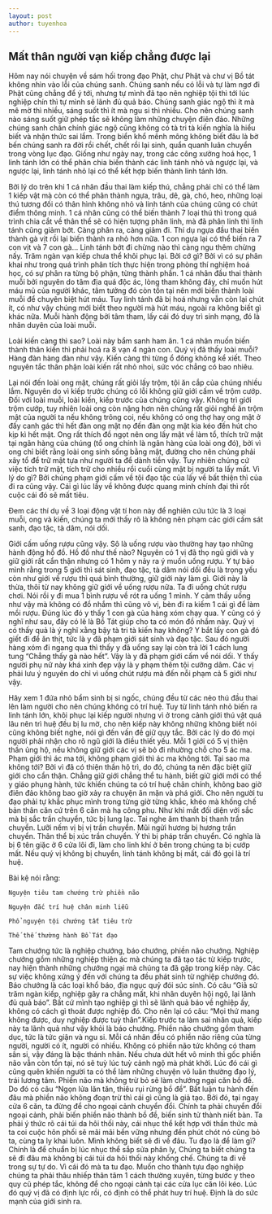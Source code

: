 ```yaml
---
layout: post
author: tuyenhoa
---
```


## Mất thân người vạn kiếp chẳng được lại

Hôm nay nói chuyện về sám hối trong đạo Phật, chư Phật và chư vị Bồ tát không nhìn vào lỗi của chúng sanh.
Chúng sanh nếu có lỗi và tự làm ngơ đi Phật cũng chẳng để ý tới,
nhưng tự mình đã tạo nên nghiệp tội thì tới lúc nghiệp chín thì tự mình sẽ lãnh đủ quả báo.
Chúng sanh giác ngộ thì ít mà mê mờ thì nhiều,
sáng suốt thì ít mà ngu si thì nhiều.
Cho nên chúng sanh nào sáng suốt giữ phép tắc sẽ không làm những chuyện điên đảo.
Những chúng sanh chân chính giác ngộ cũng không có tà tri tà kiến nghĩa 
là hiểu biết và nhận thức sai lầm. Trong biển khổ mênh mông không biết đâu
là bờ bến chúng sanh ra đời rồi chết,
chết rồi lại sinh, quẩn quanh luân chuyển trong vòng lục đạo.
Giống như ngày nay, trong các công xưởng hoá học,
1 linh tánh lớn có thể phân chia biến thành các linh tánh nhỏ và ngược lại, 
và ngược lại, linh tánh nhỏ lại có thể kết hợp biến thành linh tánh lớn.

Bởi lý do trên khi 1 cá nhân đầu thai làm kiếp thú,
chẳng phải chỉ có thể làm 1 kiếp vật mà còn có thể phân thành ngựa,
trâu, dê, gà, chó, heo, những loại thú tương đối có thân hình không nhỏ 
và linh tánh của chúng cũng có chút điểm thông minh.
1 cá nhân cũng có thể biến thành 7 loại thú thì trong quá trình chia cắt
về thân thể sẽ có hiện tượng phân linh, mà đã phân linh
thì linh tánh cũng giảm bớt. Càng phân ra, càng giảm đi.
Thí dụ ngựa đầu thai biến thành gà vịt rồi lại biến thành ra nhỏ hơn nữa.
1 con ngựa lại có thể biến ra 7 con vịt và 7 con gà… Linh tánh bớt đi chừng
nào thì càng ngu thêm chừng nấy. Trăm ngàn vạn kiếp chưa thể khôi phục lại.
Bởi cớ gì? Bởi vì có sự phân khai như trong quá trình phân tích thực hiện
trong phòng thí nghiệm hoá học, có sự phân ra từng bộ phận, từng thành phần.
1 cá nhân đầu thai thành muỗi bởi nguyên do tâm địa quá độc ác,
lòng tham không đáy, chỉ muốn hút máu mủ của người khác,
tâm tưởng đó còn tồn tại nên mới biến thành loài muỗi để chuyên biệt hút máu.
Tuy linh tánh đã bị hoá nhưng vẫn còn lại chút ít,
có như vậy chúng mới biết theo người mà hút máu, ngoài ra không biết gì khác nữa.
Muỗi hành động bởi tâm tham, lấy cái đó duy trì sinh mạng,
đó là nhân duyên của loài muỗi.

Loài kiến càng thì sao? Loài này bẩm sanh ham ăn. 1 cá nhân muốn biến thành thân kiến thì phải hoá ra 8 vạn 4 ngàn con. Quý vị đã thấy loài muỗi? Hàng đàn hàng đàn như vậy. Kiến càng thì từng ổ đông không kể xiết. Theo nguyên tắc thân phận loài kiến rất nhỏ nhoi, sức vóc chẳng có bao nhiêu.

Lại nói đến loài ong mật, chúng rất giỏi lấy trộm, tội ăn cắp của chúng nhiều lắm. Nguyên do vì kiếp trước chúng có lỗi không giữ giới cấm về trộm cướp. Đối với loài muỗi, loài kiến, kiếp trước của chúng cũng vậy. Không trì giới trộm cướp, tuy nhiên loài ong còn nặng hơn nên chúng rất giỏi nghề ăn trộm mật của người ta nếu không trông coi, nếu không có ong thợ hay ong mật ở đấy canh gác thì hết đàn ong mật nọ đến đàn ong mật kia kéo đến hút cho kịp kì hết mật. Ong rất thích đồ ngọt nên ong lấy mật về làm tổ, thích trữ mật tại ngân hàng của chúng (tổ ong chính là ngân hàng của loài ong đó), bởi vì ong chỉ biết rằng loài ong sinh sống bằng mật, đường cho nên chúng phải xây tổ để trữ mật tựa như người ta để dành tiền vậy. Tuy nhiên chúng cứ việc tích trữ mật, tích trữ cho nhiều rồi cuối cùng mật bị người ta lấy mất. Vì lý do gì? Bởi chúng phạm giới cấm về tội đạo tặc của lấy về bất thiện thì của đi ra cũng vậy. Cái gì lúc lấy về không được quang minh chính đại thì rốt cuộc cái đó sẽ mất tiêu.

Đem các thí dụ về 3 loại động vật tí hon này để nghiên cứu tức là 3 loại muỗi, ong và kiến, chúng ta mới thấy rõ là không nên phạm các giới cấm sát sanh, đạo tặc, tà dâm, nói dối.

Giới cấm uống rượu cũng vậy. Sô là uống rượu vào thường hay tạo những hành động hồ đồ. Hồ đồ như thế nào? Nguyên có 1 vị đã thọ ngũ giới và y giữ giới rất cẩn thận nhưng có 1 hôm y nảy ra ý muốn uống rượu. Y tự bảo mình rằng trong 5 giới thì sát sinh, đạo tặc, tà dâm nói dối đều là trọng yếu còn như giới về rượu thì quá bình thường, giữ giới này làm gì. Giới này là thừa, thôi từ nay không giữ giới về uống rượu nữa. Ta đi uống chút rượu chơi. Nói rồi y đi mua 1 bình rượu về rót ra uống 1 mình. Y cảm thấy uống như vậy mà không có đồ nhắm thì cũng vô vị, bèn đi ra kiếm 1 cái gì để làm mồi rượu. Đúng lúc đó y thấy 1 con gà của hàng xóm chạy qua. Y cũng có ý nghĩ như sau, đây có lẽ là Bồ Tát giúp cho ta có món đồ nhắm này. Quý vị có thấy quả là ý nghĩ xằng bậy tà tri tà kiến hay không? Y bắt lấy con gà đó giết đi để ăn thịt, tức là y đã phạm giới sát sinh và đạo tặc. Sau đó người hàng xóm đi ngang qua thì thấy y đã uống say lại còn trả lời 1 cách lung tung “Chẳng thấy gà nào hết”. Vậy là y đã phạm giới cấm về nói dối. Y thấy người phụ nữ này khá xinh đẹp vậy là y phạm thêm tội cưỡng dâm. Các vị phải lưu ý nguyên do chỉ vì uống chút rượu mà đến nỗi phạm cả 5 giới như vậy.

Hãy xem 1 đứa nhỏ bẩm sinh bị si ngốc, chúng đều từ các nẻo thú đầu thai lên làm người cho nên chúng không có trí huệ. Tuy từ linh tánh nhỏ biến ra linh tánh lớn, khôi phục lại kiếp người nhưng vì ở trong cảnh giới thú vật quá lâu nên trì huệ đều bị lu mờ, cho nên kiếp này không những không biết nói cũng không biết nghe, nói gì đến vấn đề giữ quy tắc. Bởi các lý do đó mọi người phải nhận cho rõ ngũ giới là điều thiết yếu. Mỗi 1 giới có 5 vị thiện thần ủng hộ, nếu không giữ giới các vị sẽ bỏ đi nhường chỗ cho 5 ác ma. Phạm giới thì ác ma tới, không phạm giới thì ác ma không tới. Tại sao ma không tới? Bởi vì đã có thiện thần hộ trì, do đó, chúng ta nên đặc biệt giữ giới cho cẩn thận. Chẳng giữ giới chẳng thể tu hành, biết giữ giới mới có thể y giáo phụng hành, tức khiến chúng ta có trí huệ chân chính, không bao giờ điên đảo không bao giờ xảy ra chuyện ăn mặn và phá giới. Cho nên người tu đạo phải tự khắc phục mình trong từng giờ từng khắc, khéo mà khống chế bản thân căn cứ trên 6 căn mà hạ công phu. Như khi mắt đối diện với sắc mà bị sắc trần chuyển, tức bị lung lạc. Tai nghe âm thanh bị thanh trần chuyển. Lưỡi nếm vị bị vị trần chuyển. Mũi ngửi hương bị hương trần chuyển. Thân thể bị xúc trần chuyển. Ý thì bị pháp trần chuyển. Có nghĩa là bị 6 tên giặc ở 6 cửa lôi đi, làm cho linh khí ở bên trong chúng ta bị cướp mất. Nếu quý vị không bị chuyển, linh tánh không bị mất, cái đó gọi là trí huệ.

Bài kệ nói rằng:

```
Nguyện tiêu tam chướng trừ phiền não

Nguyện đắc trí huệ chân minh liễu

Phổ nguyện tội chướng tất tiêu trừ

Thế thế thường hành Bồ Tát đạo
```
Tam chướng tức là nghiệp chướng, báo chướng, phiền não chướng. Nghiệp chướng gồm những nghiệp thiện ác mà chúng ta đã tạo tác từ kiếp trước, nay hiện thành những chướng ngại mà chúng ta đã gặp trong kiếp này. Các sự việc không xứng ý đến với chúng ta đều phát sinh từ nghiệp chướng đó. Báo chướng là các loại khổ báo, địa ngục quỷ đói súc sinh. Có câu “Giả sử trăm ngàn kiếp, nghiệp gây ra chẳng mất, khi nhân duyên hội ngộ, lại lãnh đủ quả báo”. Bất cứ mình tạo nghiệp gì thì sẽ lãnh quả báo về nghiệp ấy, không có cách gì thoát được nghiệp đó. Cho nên lại có câu: “Mọi thứ mang không được, duy nghiệp được tuỳ thân”.Kiếp trước ta làm sai nhân quả, kiếp này ta lãnh quả như vậy khỏi là báo chướng. Phiền não chướng gồm tham dục, tức là tức giận và ngu si. Mỗi cá nhân đều có phiền não riêng của từng người, người có ít, người có nhiều. Không có phiền não tức không có tham sân si, vậy đáng là bậc thánh nhân. Nếu chưa dứt hết vô minh thì gốc phiền não vẫn còn tồn tại, nó sẽ tuỳ lúc tuỳ cảnh ngộ mà phát khởi. Lúc đó cái gì cũng quên khiến người ta có thể làm những chuyện vô luân thường đạo lý, trái lương tâm. Phiền não mà không trừ bỏ sẽ làm chướng ngại căn bồ đề. Do đó có câu “Ngọn lửa lăn tăn, thiêu rụi rừng bồ đề”. Bất luận tu hành đến đâu mà phiền não không đoạn trừ thì cái gì cũng là giả tạo. Bởi đó, tại ngay cửa 6 căn, ta đừng để cho ngoại cảnh chuyển đổi. Chính ta phải chuyển đổi ngoại cảnh, phải biến phiền não thành bồ đề, biến sinh tử thành niết bàn. Ta phải ý thức rõ cái túi da hôi thối này, cái nhục thể kết hợp với thần thức mà ta coi cuộc hôn phối sẽ mãi mãi bền vững nhưng đến phút chót nó cũng bỏ ta, cùng ta ly khai luôn. Mình không biết sẽ đi về đâu. Tu đạo là để làm gì? Chính là để chuẩn bị lúc nhục thể sắp sửa phân ly, Chúng ta biết chúng ta sẽ đi đâu mà không bị cái túi da hôi thối này khống chế. Chúng ta đi về trong sự tự do. Vì cái đó mà ta tu đạo. Muốn cho thành tựu đạo nghiệp chúng ta phải thâu nhiếp thân tâm 1 cách thường xuyên, từng bước y theo quy cũ phép tắc, không để cho ngoại cảnh tại các cửa lục căn lôi kéo. Lúc đó quý vị đã có định lực rồi, có định có thể phát huy trí huệ. Định là do sức mạnh của giới sinh ra.

